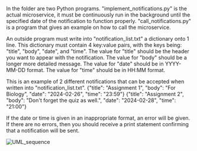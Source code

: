 In the folder are two Python programs. 
"implement_notifications.py" is the actual microservice, it must be continuously run in the background until the specified date of the notification to function properly.
"call_notifications.py" is a program that gives an example on how to call the microservice.

An outside program must write into "notification_list.txt" a dictionary onto 1 line.
This dictionary must contain 4 key:value pairs, with the keys being: "title", "body", "date", and "time".
The value for "title" should be the header you want to appear with the notification.
The value for "body" should be a longer more detailed message.
The value for "date" should be in YYYY-MM-DD format.
The value for "time" should be in HH:MM format.

This is an example of 2 different notifications that can be accepted when written into "notification_list.txt".
{"title": "Assignment 1", "body": "For Biology", "date": "2024-02-26", "time": "23:59"}
{"title": "Assignment 2", "body": "Don't forget the quiz as well.", "date": "2024-02-28", "time": "21:00"}

If the date or time is given in an inappropriate format, an error will be given.
If there are no errors, then you should receive a print statement confirming that a notification will be sent.

![UML_sequence](https://github.com/Brianb98/Microservice/assets/122406696/0ed49648-7954-44ba-9524-6036102fc179)
